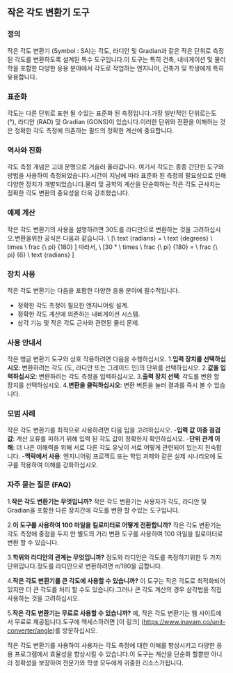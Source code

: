 ## 작은 각도 변환기 도구

### 정의
작은 각도 변환기 (Symbol : SA)는 각도, 라디안 및 Gradian과 같은 작은 단위로 측정 된 각도를 변환하도록 설계된 특수 도구입니다.이 도구는 특히 건축, 내비게이션 및 물리학을 포함한 다양한 응용 분야에서 각도로 작업하는 엔지니어, 건축가 및 학생에게 특히 유용합니다.

### 표준화
각도는 다른 단위로 표현 될 수있는 표준화 된 측정입니다.가장 일반적인 단위로는도 (°), 라디안 (RAD) 및 Gradian (GONS)이 있습니다.이러한 단위와 전환을 이해하는 것은 정확한 각도 측정에 의존하는 필드의 정확한 계산에 중요합니다.

### 역사와 진화
각도 측정 개념은 고대 문명으로 거슬러 올라갑니다. 여기서 각도는 종종 간단한 도구와 방법을 사용하여 측정되었습니다.시간이 지남에 따라 표준화 된 측정의 필요성으로 인해 다양한 장치가 개발되었습니다.물리 및 공학의 계산을 단순화하는 작은 각도 근사치는 정확한 각도 변환의 중요성을 더욱 강조했습니다.

### 예제 계산
작은 각도 변환기의 사용을 설명하려면 30도를 라디안으로 변환하는 것을 고려하십시오.변환을위한 공식은 다음과 같습니다.
\ [\ text {radians} = \ text {degrees} \ times \ frac {\ pi} {180} \]
따라서,
\ [30 ° \ times \ frac {\ pi} {180} = \ frac {\ pi} {6} \ text {radians} \]

### 장치 사용
작은 각도 변환기는 다음을 포함한 다양한 응용 분야에 필수적입니다.
- 정확한 각도 측정이 필요한 엔지니어링 설계.
- 정확한 각도 계산에 의존하는 내비게이션 시스템.
- 삼각 기능 및 작은 각도 근사와 관련된 물리 문제.

### 사용 안내서
작은 앵글 변환기 도구와 상호 작용하려면 다음을 수행하십시오.
1.**입력 장치를 선택하십시오**: 변환하려는 각도 (도, 라디안 또는 그레이드 인)의 단위를 선택하십시오.
2.**값을 입력하십시오**: 변환하려는 각도 측정을 입력하십시오.
3.**출력 장치 선택**: 각도를 변환 할 장치를 선택하십시오.
4.**변환을 클릭하십시오**: 변환 버튼을 눌러 결과를 즉시 볼 수 있습니다.

### 모범 사례
작은 각도 변환기를 최적으로 사용하려면 다음 팁을 고려하십시오.
-**입력 값 이중 점검 값**: 계산 오류를 피하기 위해 입력 된 각도 값이 정확한지 확인하십시오.
-**단위 관계 이해**: 더 나은 이해력을 위해 서로 다른 각도 유닛이 서로 어떻게 관련되어 있는지 친숙합니다.
-**맥락에서 사용**: 엔지니어링 프로젝트 또는 학업 과제와 같은 실제 시나리오에 도구를 적용하여 이해를 강화하십시오.

### 자주 묻는 질문 (FAQ)

1.**작은 각도 변환기는 무엇입니까?**
작은 각도 변환기는 사용자가 각도, 라디안 및 Gradian을 포함한 다른 장치간에 각도를 변환 할 수있는 도구입니다.

2.**이 도구를 사용하여 100 마일을 킬로미터로 어떻게 전환합니까?**
작은 각도 변환기는 각도 측정에 중점을 두지 만 별도의 거리 변환 도구를 사용하여 100 마일을 킬로미터로 변환 할 수 있습니다.

3.**학위와 라디안의 관계는 무엇입니까?**
정도와 라디안은 각도를 측정하기위한 두 가지 단위입니다.정도를 라디안으로 변환하려면 π/180을 곱합니다.

4.**작은 각도 변환기를 큰 각도에 사용할 수 있습니까?**
이 도구는 작은 각도로 최적화되어 있지만 더 큰 각도를 처리 할 수도 있습니다.그러나 큰 각도 계산의 경우 삼각법을 직접 사용하는 것을 고려하십시오.

5.**작은 각도 변환기는 무료로 사용할 수 있습니까?**
예, 작은 각도 변환기는 웹 사이트에서 무료로 제공됩니다.도구에 액세스하려면 [이 링크] (https://www.inayam.co/unit-converter/angle)를 방문하십시오.

작은 각도 변환기를 사용하여 사용자는 각도 측정에 대한 이해를 향상시키고 다양한 응용 프로그램에서 효율성을 향상시킬 수 있습니다.이 도구는 계산을 단순화 할뿐만 아니라 정확성을 보장하여 전문가와 학생 모두에게 귀중한 리소스가됩니다.